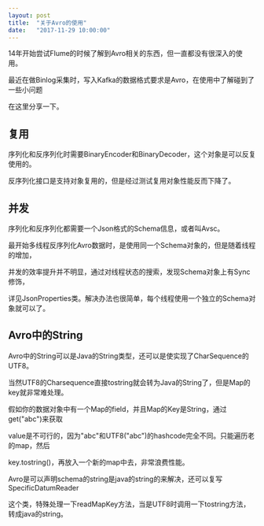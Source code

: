 ```yaml
---
layout: post
title:  "关于Avro的使用"
date:   "2017-11-29 10:00:00"
---
```


14年开始尝试Flume的时候了解到Avro相关的东西，但一直都没有很深入的使用。

最近在做Binlog采集时，写入Kafka的数据格式要求是Avro，在使用中了解碰到了一些小问题

在这里分享一下。

## 复用

序列化和反序列化时需要BinaryEncoder和BinaryDecoder，这个对象是可以反复使用的。

反序列化接口是支持对象复用的，但是经过测试复用对象性能反而下降了。

## 并发

序列化和反序列化都需要一个Json格式的Schema信息，或者叫Avsc。

最开始多线程反序列化Avro数据时，是使用同一个Schema对象的，但是随着线程的增加，

并发的效率提升并不明显，通过对线程状态的搜索，发现Schema对象上有Sync修饰，

详见JsonProperties类。解决办法也很简单，每个线程使用一个独立的Schema对象就可以了。

## Avro中的String

Avro中的String可以是Java的String类型，还可以是使实现了CharSequence的UTF8。

当然UTF8的Charsequence直接tostring就会转为Java的String了，但是Map的key就非常难处理。

假如你的数据对象中有一个Map的field，并且Map的Key是String，通过get("abc")来获取

value是不可行的，因为"abc"和UTF8("abc")的hashcode完全不同。只能遍历老的map，然后

key.tostring()，再放入一个新的map中去，非常浪费性能。

Avro是可以声明schema的string是java的string的来解决，还可以复写SpecificDatumReader

这个类，特殊处理一下readMapKey方法，当是UTF8时调用一下tostring方法，转成java的string。
